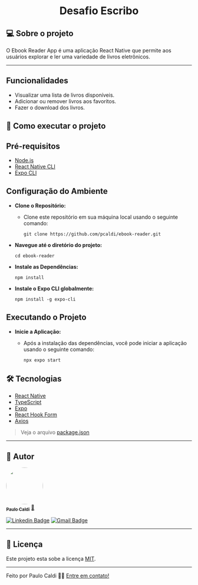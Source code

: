 <h1 align="center">
    Desafio Escribo
</h1>


## 💻 Sobre o projeto

O Ebook Reader App é uma aplicação React Native que permite aos usuários explorar e ler uma variedade de livros eletrônicos.

---

## Funcionalidades

- Visualizar uma lista de livros disponíveis.
- Adicionar ou remover livros aos favoritos.
- Fazer o download dos livros.

## 🚀 Como executar o projeto

## Pré-requisitos

- [Node.js](https://nodejs.org/)
- [React Native CLI](https://reactnative.dev/docs/environment-setup)
- [Expo CLI](https://docs.expo.dev/get-started/installation/)


## Configuração do Ambiente

- **Clone o Repositório:**
   - Clone este repositório em sua máquina local usando o seguinte comando:

     ```
     git clone https://github.com/pcaldi/ebook-reader.git
     ```

- **Navegue até o diretório do projeto:**

     ```
     cd ebook-reader
     ```

- **Instale as Dependências:**

     ```
     npm install
     ```
- **Instale o Expo CLI globalmente:**

     ```
     npm install -g expo-cli
     ```

## Executando o Projeto

- **Inicie a Aplicação:**
   - Após a instalação das dependências, você pode iniciar a aplicação usando o seguinte comando:

     ```
     npx expo start
     ```

## 🛠 Tecnologias

- <a href="https://reactnative.dev/" target="_blank">React Native</a>
- <a href="https://www.typescriptlang.org/" target="_blank">TypeScript</a>
- <a href="https://docs.expo.dev/" target="_blank">Expo</a>
- <a href="https://react-hook-form.com/" target="_blank">React Hook Form</a>
- <a href="https://axios-http.com/" target="_blank">Axios</a>


> Veja o arquivo  [package.json](https://github.com/pcaldi/ebook-reader/blob/main/package.json)


---

## 🦸 Autor

<a href="https://github.com/pcaldi">
 <img style="border-radius: 50%;" src="https://github.com/pcaldi.png" width="100px;" alt=""/>
 <br />
 <sub><b>Paulo Caldi</b></sub></a> <a href="https://github.com/pcaldi" title="Rocketseat">🚀</a>
 <br />

[![Linkedin Badge](https://img.shields.io/badge/-Paulo-blue?style=flat-square&logo=Linkedin&logoColor=white&link=https://www.linkedin.com/in/pcaldi/)](https://www.linkedin.com/in/pcaldi/)
[![Gmail Badge](https://img.shields.io/badge/-pcaldi@gmail.com-c14438?style=flat-square&logo=Gmail&logoColor=white&link=mailto:pcaldi@gmail.com)](mailto:pcaldi@gmail.com)

---

## 📝 Licença

Este projeto esta sobe a licença [MIT](./LICENSE).

---

Feito por Paulo Caldi 👋🏽 [Entre em contato!](https://www.linkedin.com/in/pcaldi/)
